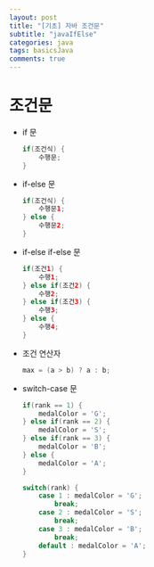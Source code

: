 ```yaml
---
layout: post
title: "[기초] 자바 조건문"
subtitle: "javaIfElse"
categories: java
tags: basicsJava
comments: true
---
```


# 조건문

* if 문
    ``` java
    if(조건식) {
        수행문;
    }
    ```

* if-else 문
    ``` java
    if(조건식) {
        수행문1;
    } else {
        수행문2;
    }
    ```

* if-else if-else 문
    ``` java
    if(조건1) {
        수행1;
    } else if(조건2) {
        수행2;
    } else if(조건3) {
        수행3;
    } else {
        수행4;
    }
    ```

* 조건 연산자
    ``` java
    max = (a > b) ? a : b;
    ```

* switch-case 문
    ``` java
    if(rank == 1) {
        medalColor = 'G';
    } else if(rank == 2) {
        medalColor = 'S';
    } else if(rank == 3) {
        medalColor = 'B';
    } else {
        medalColor = 'A';
    }
    ```

    ``` java
    switch(rank) {
        case 1 : medalColor = 'G';
            break;
        case 2 : medalColor = 'S';
            break;
        case 3 : medalColor = 'B';
            break;
        default : medalColor = 'A';
    }
    ```